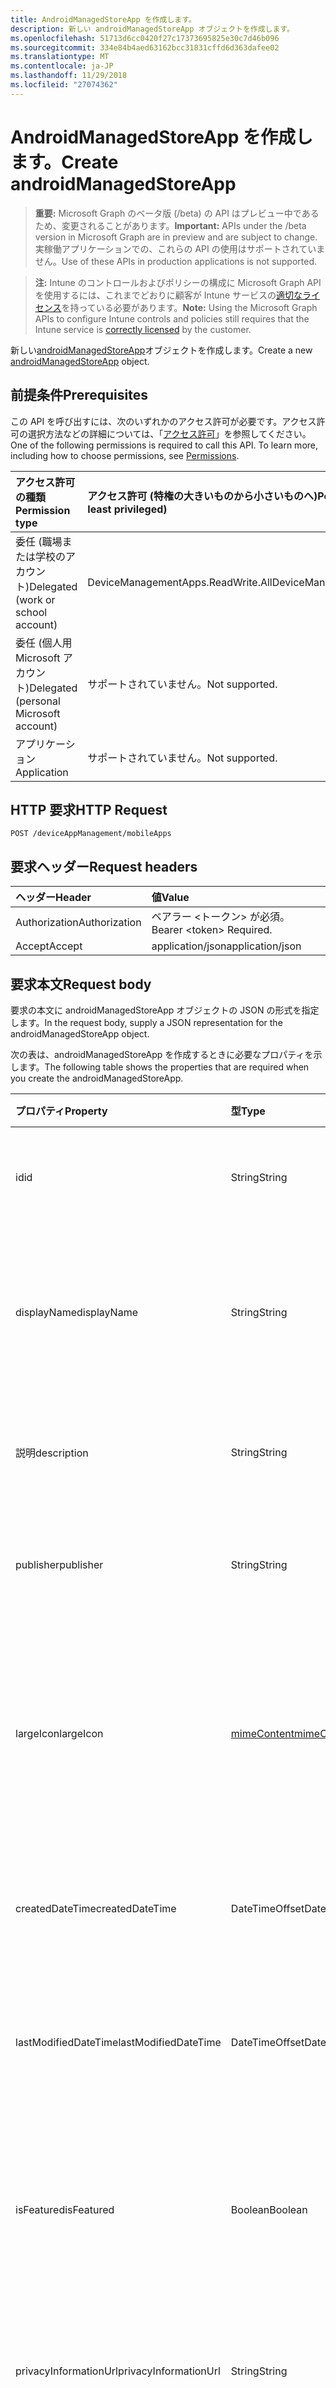 ```yaml
---
title: AndroidManagedStoreApp を作成します。
description: 新しい androidManagedStoreApp オブジェクトを作成します。
ms.openlocfilehash: 51713d6cc0420f27c17373695825e30c7d46b096
ms.sourcegitcommit: 334e84b4aed63162bcc31831cffd6d363dafee02
ms.translationtype: MT
ms.contentlocale: ja-JP
ms.lasthandoff: 11/29/2018
ms.locfileid: "27074362"
---
```

# <a name="create-androidmanagedstoreapp"></a><span data-ttu-id="6ca56-103">AndroidManagedStoreApp を作成します。</span><span class="sxs-lookup"><span data-stu-id="6ca56-103">Create androidManagedStoreApp</span></span>

> <span data-ttu-id="6ca56-104">**重要:** Microsoft Graph のベータ版 (/beta) の API はプレビュー中であるため、変更されることがあります。</span><span class="sxs-lookup"><span data-stu-id="6ca56-104">**Important:** APIs under the /beta version in Microsoft Graph are in preview and are subject to change.</span></span> <span data-ttu-id="6ca56-105">実稼働アプリケーションでの、これらの API の使用はサポートされていません。</span><span class="sxs-lookup"><span data-stu-id="6ca56-105">Use of these APIs in production applications is not supported.</span></span>

> <span data-ttu-id="6ca56-106">**注:** Intune のコントロールおよびポリシーの構成に Microsoft Graph API を使用するには、これまでどおりに顧客が Intune サービスの[適切なライセンス](https://go.microsoft.com/fwlink/?linkid=839381)を持っている必要があります。</span><span class="sxs-lookup"><span data-stu-id="6ca56-106">**Note:** Using the Microsoft Graph APIs to configure Intune controls and policies still requires that the Intune service is [correctly licensed](https://go.microsoft.com/fwlink/?linkid=839381) by the customer.</span></span>

<span data-ttu-id="6ca56-107">新しい[androidManagedStoreApp](../resources/intune-apps-androidmanagedstoreapp.md)オブジェクトを作成します。</span><span class="sxs-lookup"><span data-stu-id="6ca56-107">Create a new [androidManagedStoreApp](../resources/intune-apps-androidmanagedstoreapp.md) object.</span></span>
## <a name="prerequisites"></a><span data-ttu-id="6ca56-108">前提条件</span><span class="sxs-lookup"><span data-stu-id="6ca56-108">Prerequisites</span></span>
<span data-ttu-id="6ca56-p102">この API を呼び出すには、次のいずれかのアクセス許可が必要です。アクセス許可の選択方法などの詳細については、「[アクセス許可](/graph/permissions-reference)」を参照してください。</span><span class="sxs-lookup"><span data-stu-id="6ca56-p102">One of the following permissions is required to call this API. To learn more, including how to choose permissions, see [Permissions](/graph/permissions-reference).</span></span>

|<span data-ttu-id="6ca56-111">アクセス許可の種類</span><span class="sxs-lookup"><span data-stu-id="6ca56-111">Permission type</span></span>|<span data-ttu-id="6ca56-112">アクセス許可 (特権の大きいものから小さいものへ)</span><span class="sxs-lookup"><span data-stu-id="6ca56-112">Permissions (from most to least privileged)</span></span>|
|:---|:---|
|<span data-ttu-id="6ca56-113">委任 (職場または学校のアカウント)</span><span class="sxs-lookup"><span data-stu-id="6ca56-113">Delegated (work or school account)</span></span>|<span data-ttu-id="6ca56-114">DeviceManagementApps.ReadWrite.All</span><span class="sxs-lookup"><span data-stu-id="6ca56-114">DeviceManagementApps.ReadWrite.All</span></span>|
|<span data-ttu-id="6ca56-115">委任 (個人用 Microsoft アカウント)</span><span class="sxs-lookup"><span data-stu-id="6ca56-115">Delegated (personal Microsoft account)</span></span>|<span data-ttu-id="6ca56-116">サポートされていません。</span><span class="sxs-lookup"><span data-stu-id="6ca56-116">Not supported.</span></span>|
|<span data-ttu-id="6ca56-117">アプリケーション</span><span class="sxs-lookup"><span data-stu-id="6ca56-117">Application</span></span>|<span data-ttu-id="6ca56-118">サポートされていません。</span><span class="sxs-lookup"><span data-stu-id="6ca56-118">Not supported.</span></span>|

## <a name="http-request"></a><span data-ttu-id="6ca56-119">HTTP 要求</span><span class="sxs-lookup"><span data-stu-id="6ca56-119">HTTP Request</span></span>
<!-- {
  "blockType": "ignored"
}
-->
``` http
POST /deviceAppManagement/mobileApps
```

## <a name="request-headers"></a><span data-ttu-id="6ca56-120">要求ヘッダー</span><span class="sxs-lookup"><span data-stu-id="6ca56-120">Request headers</span></span>
|<span data-ttu-id="6ca56-121">ヘッダー</span><span class="sxs-lookup"><span data-stu-id="6ca56-121">Header</span></span>|<span data-ttu-id="6ca56-122">値</span><span class="sxs-lookup"><span data-stu-id="6ca56-122">Value</span></span>|
|:---|:---|
|<span data-ttu-id="6ca56-123">Authorization</span><span class="sxs-lookup"><span data-stu-id="6ca56-123">Authorization</span></span>|<span data-ttu-id="6ca56-124">ベアラー &lt;トークン&gt; が必須。</span><span class="sxs-lookup"><span data-stu-id="6ca56-124">Bearer &lt;token&gt; Required.</span></span>|
|<span data-ttu-id="6ca56-125">Accept</span><span class="sxs-lookup"><span data-stu-id="6ca56-125">Accept</span></span>|<span data-ttu-id="6ca56-126">application/json</span><span class="sxs-lookup"><span data-stu-id="6ca56-126">application/json</span></span>|

## <a name="request-body"></a><span data-ttu-id="6ca56-127">要求本文</span><span class="sxs-lookup"><span data-stu-id="6ca56-127">Request body</span></span>
<span data-ttu-id="6ca56-128">要求の本文に androidManagedStoreApp オブジェクトの JSON の形式を指定します。</span><span class="sxs-lookup"><span data-stu-id="6ca56-128">In the request body, supply a JSON representation for the androidManagedStoreApp object.</span></span>

<span data-ttu-id="6ca56-129">次の表は、androidManagedStoreApp を作成するときに必要なプロパティを示します。</span><span class="sxs-lookup"><span data-stu-id="6ca56-129">The following table shows the properties that are required when you create the androidManagedStoreApp.</span></span>

|<span data-ttu-id="6ca56-130">プロパティ</span><span class="sxs-lookup"><span data-stu-id="6ca56-130">Property</span></span>|<span data-ttu-id="6ca56-131">型</span><span class="sxs-lookup"><span data-stu-id="6ca56-131">Type</span></span>|<span data-ttu-id="6ca56-132">説明</span><span class="sxs-lookup"><span data-stu-id="6ca56-132">Description</span></span>|
|:---|:---|:---|
|<span data-ttu-id="6ca56-133">id</span><span class="sxs-lookup"><span data-stu-id="6ca56-133">id</span></span>|<span data-ttu-id="6ca56-134">String</span><span class="sxs-lookup"><span data-stu-id="6ca56-134">String</span></span>|<span data-ttu-id="6ca56-135">エンティティのキー。</span><span class="sxs-lookup"><span data-stu-id="6ca56-135">Key of the entity.</span></span> <span data-ttu-id="6ca56-136">[mobileApp](../resources/intune-apps-mobileapp.md) から継承します</span><span class="sxs-lookup"><span data-stu-id="6ca56-136">Inherited from [mobileApp](../resources/intune-apps-mobileapp.md)</span></span>|
|<span data-ttu-id="6ca56-137">displayName</span><span class="sxs-lookup"><span data-stu-id="6ca56-137">displayName</span></span>|<span data-ttu-id="6ca56-138">String</span><span class="sxs-lookup"><span data-stu-id="6ca56-138">String</span></span>|<span data-ttu-id="6ca56-139">管理者が提供またはインポートしたアプリのタイトル。</span><span class="sxs-lookup"><span data-stu-id="6ca56-139">The admin provided or imported title of the app.</span></span> <span data-ttu-id="6ca56-140">[mobileApp](../resources/intune-apps-mobileapp.md) から継承します</span><span class="sxs-lookup"><span data-stu-id="6ca56-140">Inherited from [mobileApp](../resources/intune-apps-mobileapp.md)</span></span>|
|<span data-ttu-id="6ca56-141">説明</span><span class="sxs-lookup"><span data-stu-id="6ca56-141">description</span></span>|<span data-ttu-id="6ca56-142">String</span><span class="sxs-lookup"><span data-stu-id="6ca56-142">String</span></span>|<span data-ttu-id="6ca56-143">アプリの説明。</span><span class="sxs-lookup"><span data-stu-id="6ca56-143">The description of the app.</span></span> <span data-ttu-id="6ca56-144">[mobileApp](../resources/intune-apps-mobileapp.md) から継承します</span><span class="sxs-lookup"><span data-stu-id="6ca56-144">Inherited from [mobileApp](../resources/intune-apps-mobileapp.md)</span></span>|
|<span data-ttu-id="6ca56-145">publisher</span><span class="sxs-lookup"><span data-stu-id="6ca56-145">publisher</span></span>|<span data-ttu-id="6ca56-146">String</span><span class="sxs-lookup"><span data-stu-id="6ca56-146">String</span></span>|<span data-ttu-id="6ca56-147">アプリの発行元。</span><span class="sxs-lookup"><span data-stu-id="6ca56-147">The publisher of the app.</span></span> <span data-ttu-id="6ca56-148">[mobileApp](../resources/intune-apps-mobileapp.md) から継承します</span><span class="sxs-lookup"><span data-stu-id="6ca56-148">Inherited from [mobileApp](../resources/intune-apps-mobileapp.md)</span></span>|
|<span data-ttu-id="6ca56-149">largeIcon</span><span class="sxs-lookup"><span data-stu-id="6ca56-149">largeIcon</span></span>|[<span data-ttu-id="6ca56-150">mimeContent</span><span class="sxs-lookup"><span data-stu-id="6ca56-150">mimeContent</span></span>](../resources/intune-shared-mimecontent.md)|<span data-ttu-id="6ca56-151">アプリの詳細に表示され、アイコンのアップロードに使用される大きなアイコン。</span><span class="sxs-lookup"><span data-stu-id="6ca56-151">The large icon, to be displayed in the app details and used for upload of the icon.</span></span> <span data-ttu-id="6ca56-152">[mobileApp](../resources/intune-apps-mobileapp.md) から継承します</span><span class="sxs-lookup"><span data-stu-id="6ca56-152">Inherited from [mobileApp](../resources/intune-apps-mobileapp.md)</span></span>|
|<span data-ttu-id="6ca56-153">createdDateTime</span><span class="sxs-lookup"><span data-stu-id="6ca56-153">createdDateTime</span></span>|<span data-ttu-id="6ca56-154">DateTimeOffset</span><span class="sxs-lookup"><span data-stu-id="6ca56-154">DateTimeOffset</span></span>|<span data-ttu-id="6ca56-155">アプリが作成された日時。</span><span class="sxs-lookup"><span data-stu-id="6ca56-155">The date and time the app was created.</span></span> <span data-ttu-id="6ca56-156">[mobileApp](../resources/intune-apps-mobileapp.md) から継承します</span><span class="sxs-lookup"><span data-stu-id="6ca56-156">Inherited from [mobileApp](../resources/intune-apps-mobileapp.md)</span></span>|
|<span data-ttu-id="6ca56-157">lastModifiedDateTime</span><span class="sxs-lookup"><span data-stu-id="6ca56-157">lastModifiedDateTime</span></span>|<span data-ttu-id="6ca56-158">DateTimeOffset</span><span class="sxs-lookup"><span data-stu-id="6ca56-158">DateTimeOffset</span></span>|<span data-ttu-id="6ca56-159">アプリが最後に変更された日時。</span><span class="sxs-lookup"><span data-stu-id="6ca56-159">The date and time the app was last modified.</span></span> <span data-ttu-id="6ca56-160">[mobileApp](../resources/intune-apps-mobileapp.md) から継承します</span><span class="sxs-lookup"><span data-stu-id="6ca56-160">Inherited from [mobileApp](../resources/intune-apps-mobileapp.md)</span></span>|
|<span data-ttu-id="6ca56-161">isFeatured</span><span class="sxs-lookup"><span data-stu-id="6ca56-161">isFeatured</span></span>|<span data-ttu-id="6ca56-162">Boolean</span><span class="sxs-lookup"><span data-stu-id="6ca56-162">Boolean</span></span>|<span data-ttu-id="6ca56-163">アプリが管理者のおすすめとしてマークされたかどうかを示す値。[mobileApp](../resources/intune-apps-mobileapp.md) から継承します</span><span class="sxs-lookup"><span data-stu-id="6ca56-163">The value indicating whether the app is marked as featured by the admin. Inherited from [mobileApp](../resources/intune-apps-mobileapp.md)</span></span>|
|<span data-ttu-id="6ca56-164">privacyInformationUrl</span><span class="sxs-lookup"><span data-stu-id="6ca56-164">privacyInformationUrl</span></span>|<span data-ttu-id="6ca56-165">String</span><span class="sxs-lookup"><span data-stu-id="6ca56-165">String</span></span>|<span data-ttu-id="6ca56-166">プライバシーに関する声明の URL。</span><span class="sxs-lookup"><span data-stu-id="6ca56-166">The privacy statement Url.</span></span> <span data-ttu-id="6ca56-167">[mobileApp](../resources/intune-apps-mobileapp.md) から継承します</span><span class="sxs-lookup"><span data-stu-id="6ca56-167">Inherited from [mobileApp](../resources/intune-apps-mobileapp.md)</span></span>|
|<span data-ttu-id="6ca56-168">informationUrl</span><span class="sxs-lookup"><span data-stu-id="6ca56-168">informationUrl</span></span>|<span data-ttu-id="6ca56-169">String</span><span class="sxs-lookup"><span data-stu-id="6ca56-169">String</span></span>|<span data-ttu-id="6ca56-170">詳細情報の URL。</span><span class="sxs-lookup"><span data-stu-id="6ca56-170">The more information Url.</span></span> <span data-ttu-id="6ca56-171">[mobileApp](../resources/intune-apps-mobileapp.md) から継承します</span><span class="sxs-lookup"><span data-stu-id="6ca56-171">Inherited from [mobileApp](../resources/intune-apps-mobileapp.md)</span></span>|
|<span data-ttu-id="6ca56-172">owner</span><span class="sxs-lookup"><span data-stu-id="6ca56-172">owner</span></span>|<span data-ttu-id="6ca56-173">String</span><span class="sxs-lookup"><span data-stu-id="6ca56-173">String</span></span>|<span data-ttu-id="6ca56-174">アプリの所有者。</span><span class="sxs-lookup"><span data-stu-id="6ca56-174">The owner of the app.</span></span> <span data-ttu-id="6ca56-175">[mobileApp](../resources/intune-apps-mobileapp.md) から継承します</span><span class="sxs-lookup"><span data-stu-id="6ca56-175">Inherited from [mobileApp](../resources/intune-apps-mobileapp.md)</span></span>|
|<span data-ttu-id="6ca56-176">developer</span><span class="sxs-lookup"><span data-stu-id="6ca56-176">developer</span></span>|<span data-ttu-id="6ca56-177">String</span><span class="sxs-lookup"><span data-stu-id="6ca56-177">String</span></span>|<span data-ttu-id="6ca56-178">アプリの開発者。</span><span class="sxs-lookup"><span data-stu-id="6ca56-178">The developer of the app.</span></span> <span data-ttu-id="6ca56-179">[mobileApp](../resources/intune-apps-mobileapp.md) から継承します</span><span class="sxs-lookup"><span data-stu-id="6ca56-179">Inherited from [mobileApp](../resources/intune-apps-mobileapp.md)</span></span>|
|<span data-ttu-id="6ca56-180">notes</span><span class="sxs-lookup"><span data-stu-id="6ca56-180">notes</span></span>|<span data-ttu-id="6ca56-181">String</span><span class="sxs-lookup"><span data-stu-id="6ca56-181">String</span></span>|<span data-ttu-id="6ca56-182">アプリ用のメモ。</span><span class="sxs-lookup"><span data-stu-id="6ca56-182">Notes for the app.</span></span> <span data-ttu-id="6ca56-183">[mobileApp](../resources/intune-apps-mobileapp.md) から継承します</span><span class="sxs-lookup"><span data-stu-id="6ca56-183">Inherited from [mobileApp](../resources/intune-apps-mobileapp.md)</span></span>|
|<span data-ttu-id="6ca56-184">uploadState</span><span class="sxs-lookup"><span data-stu-id="6ca56-184">uploadState</span></span>|<span data-ttu-id="6ca56-185">Int32</span><span class="sxs-lookup"><span data-stu-id="6ca56-185">Int32</span></span>|<span data-ttu-id="6ca56-186">アップロードの状態です。</span><span class="sxs-lookup"><span data-stu-id="6ca56-186">The upload state.</span></span> <span data-ttu-id="6ca56-187">[mobileApp](../resources/intune-apps-mobileapp.md) から継承します</span><span class="sxs-lookup"><span data-stu-id="6ca56-187">Inherited from [mobileApp](../resources/intune-apps-mobileapp.md)</span></span>|
|<span data-ttu-id="6ca56-188">publishingState</span><span class="sxs-lookup"><span data-stu-id="6ca56-188">publishingState</span></span>|[<span data-ttu-id="6ca56-189">mobileAppPublishingState</span><span class="sxs-lookup"><span data-stu-id="6ca56-189">mobileAppPublishingState</span></span>](../resources/intune-apps-mobileapppublishingstate.md)|<span data-ttu-id="6ca56-190">アプリの発行の状態。</span><span class="sxs-lookup"><span data-stu-id="6ca56-190">The publishing state for the app.</span></span> <span data-ttu-id="6ca56-191">アプリが発行されていない限り、アプリを割り当てることができません。</span><span class="sxs-lookup"><span data-stu-id="6ca56-191">The app cannot be assigned unless the app is published.</span></span> <span data-ttu-id="6ca56-192">[MobileApp](../resources/intune-apps-mobileapp.md)から継承されます。</span><span class="sxs-lookup"><span data-stu-id="6ca56-192">Inherited from [mobileApp](../resources/intune-apps-mobileapp.md).</span></span> <span data-ttu-id="6ca56-193">可能な値は、`notPublished`、`processing`、`published` です。</span><span class="sxs-lookup"><span data-stu-id="6ca56-193">Possible values are: `notPublished`, `processing`, `published`.</span></span>|
|<span data-ttu-id="6ca56-194">packageId</span><span class="sxs-lookup"><span data-stu-id="6ca56-194">packageId</span></span>|<span data-ttu-id="6ca56-195">String</span><span class="sxs-lookup"><span data-stu-id="6ca56-195">String</span></span>|<span data-ttu-id="6ca56-196">パッケージの識別子。</span><span class="sxs-lookup"><span data-stu-id="6ca56-196">The package identifier.</span></span>|
|<span data-ttu-id="6ca56-197">appIdentifier</span><span class="sxs-lookup"><span data-stu-id="6ca56-197">appIdentifier</span></span>|<span data-ttu-id="6ca56-198">String</span><span class="sxs-lookup"><span data-stu-id="6ca56-198">String</span></span>|<span data-ttu-id="6ca56-199">ID 名。</span><span class="sxs-lookup"><span data-stu-id="6ca56-199">The Identity Name.</span></span>|
|<span data-ttu-id="6ca56-200">usedLicenseCount</span><span class="sxs-lookup"><span data-stu-id="6ca56-200">usedLicenseCount</span></span>|<span data-ttu-id="6ca56-201">Int32</span><span class="sxs-lookup"><span data-stu-id="6ca56-201">Int32</span></span>|<span data-ttu-id="6ca56-202">使用中の VPP ライセンスの数。</span><span class="sxs-lookup"><span data-stu-id="6ca56-202">The number of VPP licenses in use.</span></span>|
|<span data-ttu-id="6ca56-203">totalLicenseCount</span><span class="sxs-lookup"><span data-stu-id="6ca56-203">totalLicenseCount</span></span>|<span data-ttu-id="6ca56-204">Int32</span><span class="sxs-lookup"><span data-stu-id="6ca56-204">Int32</span></span>|<span data-ttu-id="6ca56-205">VPP ライセンスの総数。</span><span class="sxs-lookup"><span data-stu-id="6ca56-205">The total number of VPP licenses.</span></span>|
|<span data-ttu-id="6ca56-206">appStoreUrl</span><span class="sxs-lookup"><span data-stu-id="6ca56-206">appStoreUrl</span></span>|<span data-ttu-id="6ca56-207">String</span><span class="sxs-lookup"><span data-stu-id="6ca56-207">String</span></span>|<span data-ttu-id="6ca56-208">作業ストア アプリケーションの URL を再生します。</span><span class="sxs-lookup"><span data-stu-id="6ca56-208">The Play for Work Store app URL.</span></span>|



## <a name="response"></a><span data-ttu-id="6ca56-209">応答</span><span class="sxs-lookup"><span data-stu-id="6ca56-209">Response</span></span>
<span data-ttu-id="6ca56-210">かどうかは成功すると、このメソッドが返されます、`201 Created`応答コードおよび応答の本文に[androidManagedStoreApp](../resources/intune-apps-androidmanagedstoreapp.md)オブジェクトです。</span><span class="sxs-lookup"><span data-stu-id="6ca56-210">If successful, this method returns a `201 Created` response code and a [androidManagedStoreApp](../resources/intune-apps-androidmanagedstoreapp.md) object in the response body.</span></span>

## <a name="example"></a><span data-ttu-id="6ca56-211">例</span><span class="sxs-lookup"><span data-stu-id="6ca56-211">Example</span></span>
### <a name="request"></a><span data-ttu-id="6ca56-212">要求</span><span class="sxs-lookup"><span data-stu-id="6ca56-212">Request</span></span>
<span data-ttu-id="6ca56-213">以下は、要求の例です。</span><span class="sxs-lookup"><span data-stu-id="6ca56-213">Here is an example of the request.</span></span>
``` http
POST https://graph.microsoft.com/beta/deviceAppManagement/mobileApps
Content-type: application/json
Content-length: 860

{
  "@odata.type": "#microsoft.graph.androidManagedStoreApp",
  "displayName": "Display Name value",
  "description": "Description value",
  "publisher": "Publisher value",
  "largeIcon": {
    "@odata.type": "microsoft.graph.mimeContent",
    "type": "Type value",
    "value": "dmFsdWU="
  },
  "lastModifiedDateTime": "2017-01-01T00:00:35.1329464-08:00",
  "isFeatured": true,
  "privacyInformationUrl": "https://example.com/privacyInformationUrl/",
  "informationUrl": "https://example.com/informationUrl/",
  "owner": "Owner value",
  "developer": "Developer value",
  "notes": "Notes value",
  "uploadState": 11,
  "publishingState": "processing",
  "packageId": "Package Id value",
  "appIdentifier": "App Identifier value",
  "usedLicenseCount": 0,
  "totalLicenseCount": 1,
  "appStoreUrl": "https://example.com/appStoreUrl/"
}
```

### <a name="response"></a><span data-ttu-id="6ca56-214">応答</span><span class="sxs-lookup"><span data-stu-id="6ca56-214">Response</span></span>
<span data-ttu-id="6ca56-p117">以下は、応答の例です。注:簡潔にするために、ここに示す応答オブジェクトは切り詰められている場合があります。すべてのプロパティは実際の呼び出しから返されます。</span><span class="sxs-lookup"><span data-stu-id="6ca56-p117">Here is an example of the response. Note: The response object shown here may be truncated for brevity. All of the properties will be returned from an actual call.</span></span>
``` http
HTTP/1.1 201 Created
Content-Type: application/json
Content-Length: 968

{
  "@odata.type": "#microsoft.graph.androidManagedStoreApp",
  "id": "87247525-7525-8724-2575-248725752487",
  "displayName": "Display Name value",
  "description": "Description value",
  "publisher": "Publisher value",
  "largeIcon": {
    "@odata.type": "microsoft.graph.mimeContent",
    "type": "Type value",
    "value": "dmFsdWU="
  },
  "createdDateTime": "2017-01-01T00:02:43.5775965-08:00",
  "lastModifiedDateTime": "2017-01-01T00:00:35.1329464-08:00",
  "isFeatured": true,
  "privacyInformationUrl": "https://example.com/privacyInformationUrl/",
  "informationUrl": "https://example.com/informationUrl/",
  "owner": "Owner value",
  "developer": "Developer value",
  "notes": "Notes value",
  "uploadState": 11,
  "publishingState": "processing",
  "packageId": "Package Id value",
  "appIdentifier": "App Identifier value",
  "usedLicenseCount": 0,
  "totalLicenseCount": 1,
  "appStoreUrl": "https://example.com/appStoreUrl/"
}
```





